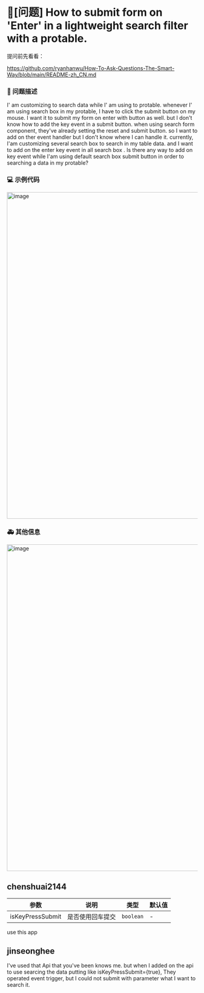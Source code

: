 # 🧐[问题] How to submit form on 'Enter' in a lightweight search filter with a protable.

提问前先看看：

https://github.com/ryanhanwu/How-To-Ask-Questions-The-Smart-Way/blob/main/README-zh_CN.md

### 🧐 问题描述

I' am customizing to search data while I' am using to protable.
whenever I' am using search box in my protable, I have to click the submit button on my mouse. I want it to submit my form on enter with button as well.
but I don't know how to add the key event in a submit button.
when using search form component, they've already setting the reset and submit button. so I want to add on ther event handler but I don't know where I can handle it.
currently, I'am customizing several search box to search in my table data. and I want to add on the enter key event in all search box .
Is there any way to add on key event while I'am using default search box submit button in order to searching a data in my protable?

<!--
详细地描述问题，让大家都能理解
-->

### 💻 示例代码

<img width="863" alt="image" src="https://github.com/ant-design/pro-components/assets/68724297/3f6fba1b-f1c1-4872-bf10-8950303ab8b1.png">

<!--
如果你有解决方案，在这里清晰地阐述
-->

### 🚑 其他信息

<img width="863" alt="image" src="https://github.com/ant-design/pro-components/assets/68724297/c8de2269-f70c-49a5-960d-69820864ba9e.png">

<!--
如截图等其他信息可以贴在这里
-->

## chenshuai2144

| 参数             | 说明             | 类型      | 默认值 |
| ---------------- | ---------------- | --------- | ------ |
| isKeyPressSubmit | 是否使用回车提交 | `boolean` | -      |

use this app

## jinseonghee

I've used that Api that you've been knows me. but when I added on the api to use searcing the data putting like isKeyPressSubmit={true}, They operated event trigger, but I could not submit with parameter what I want to search it.
